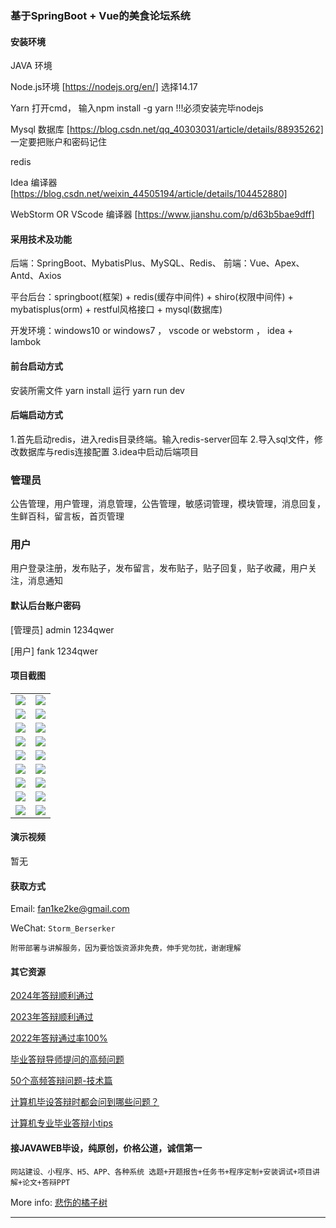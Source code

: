 ### 基于SpringBoot + Vue的美食论坛系统

#### 安装环境

JAVA 环境 

Node.js环境 [https://nodejs.org/en/] 选择14.17

Yarn 打开cmd， 输入npm install -g yarn !!!必须安装完毕nodejs

Mysql 数据库 [https://blog.csdn.net/qq_40303031/article/details/88935262] 一定要把账户和密码记住

redis

Idea 编译器 [https://blog.csdn.net/weixin_44505194/article/details/104452880]

WebStorm OR VScode 编译器 [https://www.jianshu.com/p/d63b5bae9dff]

#### 采用技术及功能

后端：SpringBoot、MybatisPlus、MySQL、Redis、
前端：Vue、Apex、Antd、Axios

平台后台：springboot(框架) + redis(缓存中间件) + shiro(权限中间件) + mybatisplus(orm) + restful风格接口 + mysql(数据库)

开发环境：windows10 or windows7 ， vscode or webstorm ， idea + lambok

#### 前台启动方式

安装所需文件 yarn install 
运行 yarn run dev

#### 后端启动方式

1.首先启动redis，进入redis目录终端。输入redis-server回车
2.导入sql文件，修改数据库与redis连接配置
3.idea中启动后端项目

### 管理员
公告管理，用户管理，消息管理，公告管理，敏感词管理，模块管理，消息回复，生鲜百科，留言板，首页管理

### 用户
用户登录注册，发布贴子，发布留言，发布贴子，贴子回复，贴子收藏，用户关注，消息通知

#### 默认后台账户密码

[管理员]
admin
1234qwer

[用户]
fank
1234qwer



#### 项目截图
|  |  |
|---------------------|---------------------|
| ![](https://fank-bucket-oss.oss-cn-beijing.aliyuncs.com/img/1733400844129.png) | ![](https://fank-bucket-oss.oss-cn-beijing.aliyuncs.com/img/1733401021156.png) |
| ![](https://fank-bucket-oss.oss-cn-beijing.aliyuncs.com/img/1733400820246.png) | ![](https://fank-bucket-oss.oss-cn-beijing.aliyuncs.com/img/1733401013100.png) |
| ![](https://fank-bucket-oss.oss-cn-beijing.aliyuncs.com/img/1733401124820.png) | ![](https://fank-bucket-oss.oss-cn-beijing.aliyuncs.com/img/1733400942472.png) |
| ![](https://fank-bucket-oss.oss-cn-beijing.aliyuncs.com/img/1733401114923.png) | ![](https://fank-bucket-oss.oss-cn-beijing.aliyuncs.com/img/1733400926662.png) |
| ![](https://fank-bucket-oss.oss-cn-beijing.aliyuncs.com/img/1733401102668.png) | ![](https://fank-bucket-oss.oss-cn-beijing.aliyuncs.com/img/1733400917183.png) |
| ![](https://fank-bucket-oss.oss-cn-beijing.aliyuncs.com/img/1733401062664.png) | ![](https://fank-bucket-oss.oss-cn-beijing.aliyuncs.com/img/1733400887620.png) |
| ![](https://fank-bucket-oss.oss-cn-beijing.aliyuncs.com/img/1733401051563.png) | ![](https://fank-bucket-oss.oss-cn-beijing.aliyuncs.com/img/1733400878537.png) |
| ![](https://fank-bucket-oss.oss-cn-beijing.aliyuncs.com/img/1733401040012.png) | ![](https://fank-bucket-oss.oss-cn-beijing.aliyuncs.com/img/1733400866409.png) |
| ![](https://fank-bucket-oss.oss-cn-beijing.aliyuncs.com/img/1733401030388.png) | ![](https://fank-bucket-oss.oss-cn-beijing.aliyuncs.com/img/1733400856557.png) |

#### 演示视频

暂无

#### 获取方式

Email: fan1ke2ke@gmail.com

WeChat: `Storm_Berserker`

`附带部署与讲解服务，因为要恰饭资源非免费，伸手党勿扰，谢谢理解`

#### 其它资源

[2024年答辩顺利通过](https://berserker287.github.io/2024/06/06/2024%E5%B9%B4%E7%AD%94%E8%BE%A9%E9%A1%BA%E5%88%A9%E9%80%9A%E8%BF%87/)

[2023年答辩顺利通过](https://berserker287.github.io/2023/06/14/2023%E5%B9%B4%E7%AD%94%E8%BE%A9%E9%A1%BA%E5%88%A9%E9%80%9A%E8%BF%87/)

[2022年答辩通过率100%](https://berserker287.github.io/2022/05/25/%E9%A1%B9%E7%9B%AE%E4%BA%A4%E6%98%93%E8%AE%B0%E5%BD%95/)

[毕业答辩导师提问的高频问题](https://berserker287.github.io/2023/06/13/%E6%AF%95%E4%B8%9A%E7%AD%94%E8%BE%A9%E5%AF%BC%E5%B8%88%E6%8F%90%E9%97%AE%E7%9A%84%E9%AB%98%E9%A2%91%E9%97%AE%E9%A2%98/)

[50个高频答辩问题-技术篇](https://berserker287.github.io/2023/06/13/50%E4%B8%AA%E9%AB%98%E9%A2%91%E7%AD%94%E8%BE%A9%E9%97%AE%E9%A2%98-%E6%8A%80%E6%9C%AF%E7%AF%87/)

[计算机毕设答辩时都会问到哪些问题？](https://www.zhihu.com/question/31020988)

[计算机专业毕业答辩小tips](https://zhuanlan.zhihu.com/p/145911029)


#### 接JAVAWEB毕设，纯原创，价格公道，诚信第一

`网站建设、小程序、H5、APP、各种系统 选题+开题报告+任务书+程序定制+安装调试+项目讲解+论文+答辩PPT`

More info: [悲伤的橘子树](https://berserker287.github.io/)
****
